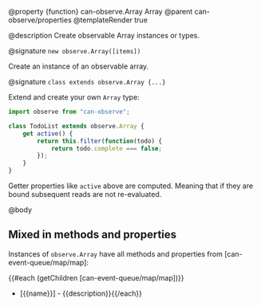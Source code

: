 @property {function} can-observe.Array Array
@parent can-observe/properties
@templateRender true

@description Create observable Array instances or types.

@signature `new observe.Array([items])`

Create an instance of an observable array.





@signature `class extends observe.Array {...}`

Extend and create your own `Array` type:

```js
import observe from "can-observe";

class TodoList extends observe.Array {
    get active() {
        return this.filter(function(todo) {
            return todo.complete === false;
        });
    }
}
```

Getter properties like `active` above are computed. Meaning that if they are bound
subsequent reads are not re-evaluated.



@body

## Mixed in methods and properties

Instances of `observe.Array` have all methods and properties from
[can-event-queue/map/map]:

{{#each (getChildren [can-event-queue/map/map])}}
- [{{name}}] - {{description}}{{/each}}
